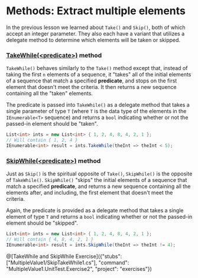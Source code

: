 [//]: # (GENERATED FILE -- DO NOT EDIT)
# Methods: Extract multiple elements

In the previous lesson we learned about `Take()` and `Skip()`, both of which accept an integer parameter. They also each have a variant that utilizes a delegate method to determine which elements will be taken or skipped.

### [TakeWhile(&lt;predicate&gt;)](https://msdn.microsoft.com/en-us/library/bb534804%28v=vs.110%29.aspx) method
`TakeWhile()` behaves similarly to the `Take()` method except that, instead of taking the first `n` elements of a sequence, it "takes" all of the initial elements of a sequence that match a specified **predicate**, and stops on the first element that doesn't meet the criteria. It then returns a new sequence containing all the "taken" elements.

The predicate is passed into `TakeWhile()` as a delegate method that takes a single parameter of type `T` (where `T` is the data type of the elements in the `IEnumerable<T>` sequence) and returns a `bool` indicating whether or not the passed-in element should be "taken".

```csharp
List<int> ints = new List<int> { 1, 2, 4, 8, 4, 2, 1 };
// Will contain { 1, 2, 4 }
IEnumerable<int> result = ints.TakeWhile(theInt => theInt < 5);
```

### [SkipWhile(&lt;predicate&gt;)](https://msdn.microsoft.com/en-us/library/bb549075%28v=vs.110%29.aspx) method
Just as `Skip()` is the spiritual opposite of `Take()`, `SkipWhile()` is the opposite of `TakeWhile()`. `SkipWhile()` "skips" the initial elements of a sequence that match a specified **predicate**, and returns a new sequence containing all the elements after, and including, the first element that doesn't meet the criteria.

Again, the predicate is provided as a delegate method that takes a single element of type `T` and returns a `bool` indicating whether or not the passed-in element should be "skipped".

```csharp
List<int> ints = new List<int> { 1, 2, 4, 8, 4, 2, 1 };
// Will contain { 4, 8, 4, 2, 1 }
IEnumerable<int> result = ints.SkipWhile(theInt => theInt != 4);
```

@[TakeWhile and SkipWhile Exercise]({"stubs": ["MultipleValue1/SkipTakeWhile1.cs"], "command": "MultipleValue1.UnitTest.Exercise2", "project": "exercises"})
